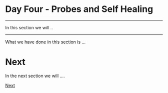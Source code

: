 # Day Four - Probes and Self Healing

---

In this section we will ..

---




What we have done in this section is ...


# Next

In the next section we will ....

[Next](04-03.md)
